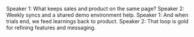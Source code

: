 Speaker 1: What keeps sales and product on the same page?
Speaker 2: Weekly syncs and a shared demo environment help.
Speaker 1: And when trials end, we feed learnings back to product.
Speaker 2: That loop is gold for refining features and messaging.
